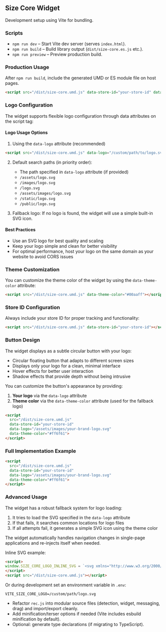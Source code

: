 ## Size Core Widget

Development setup using Vite for bundling.

### Scripts

- `npm run dev` – Start Vite dev server (serves `index.html`).
- `npm run build` – Build library output (`dist/size-core.es.js` etc.).
- `npm run preview` – Preview production build.

### Production Usage

After `npm run build`, include the generated UMD or ES module file on host pages.

```html
<script src="/dist/size-core.umd.js" data-store-id="your-store-id" data-logo="/path/to/your-logo.svg"></script>
```

### Logo Configuration

The widget supports flexible logo configuration through data attributes on the script tag:

#### Logo Usage Options

1. Using the `data-logo` attribute (recommended)
```html
<script src="/dist/size-core.umd.js" data-logo="/custom/path/to/logo.svg"></script>
```

2. Default search paths (in priority order):
   - The path specified in `data-logo` attribute (if provided)
   - `/assets/logo.svg`
   - `/images/logo.svg`
   - `/logo.svg`
   - `/assets/images/logo.svg`
   - `/static/logo.svg`
   - `/public/logo.svg`

3. Fallback logo: If no logo is found, the widget will use a simple built-in SVG icon.

#### Best Practices

- Use an SVG logo for best quality and scaling
- Keep your logo simple and clean for better visibility
- For optimal performance, host your logo on the same domain as your website to avoid CORS issues

### Theme Customization

You can customize the theme color of the widget by using the `data-theme-color` attribute:

```html
<script src="/dist/size-core.umd.js" data-theme-color="#00aaff"></script>
```

### Store ID Configuration

Always include your store ID for proper tracking and functionality:

```html
<script src="/dist/size-core.umd.js" data-store-id="your-store-id"></script>
```

### Button Design

The widget displays as a subtle circular button with your logo:

- Circular floating button that adapts to different screen sizes
- Displays only your logo for a clean, minimal interface
- Hover effects for better user interaction
- Shadow effects that provide depth without being intrusive

You can customize the button's appearance by providing:

1. **Your logo** via the `data-logo` attribute
2. **Theme color** via the `data-theme-color` attribute (used for the fallback logo)

```html
<script 
  src="/dist/size-core.umd.js" 
  data-store-id="your-store-id" 
  data-logo="/assets/images/your-brand-logo.svg"
  data-theme-color="#ff6f61">
</script>
```

### Full Implementation Example

```html
<script 
  src="/dist/size-core.umd.js" 
  data-store-id="your-store-id" 
  data-logo="/assets/images/your-brand-logo.svg"
  data-theme-color="#ff6f61">
</script>
```

### Advanced Usage

The widget has a robust fallback system for logo loading:

1. It tries to load the SVG specified in the `data-logo` attribute
2. If that fails, it searches common locations for logo files
3. If all attempts fail, it generates a simple SVG icon using the theme color

The widget automatically handles navigation changes in single-page applications and re-injects itself when needed.

Inline SVG example:

```html
<script>
window.SIZE_CORE_LOGO_INLINE_SVG = `<svg xmlns="http://www.w3.org/2000/svg" width="48" height="48" viewBox="0 0 48 48" fill="none"><circle cx="24" cy="24" r="24" fill="black"/><text x="24" y="28" text-anchor="middle" font-size="14" fill="white" font-family="Arial, sans-serif">SZ</text></svg>`;
</script>
<script src="/dist/size-core.umd.js"></script>
```

Or during development set an environment variable in `.env`:

```
VITE_SIZE_CORE_LOGO=/custom/path/logo.svg
```


- Refactor `rec.js` into modular source files (detection, widget, messaging, drag) and import/export cleanly.
- Add minification/terser options if needed (Vite includes esbuild minification by default).
- Optional: generate type declarations (if migrating to TypeScript).
